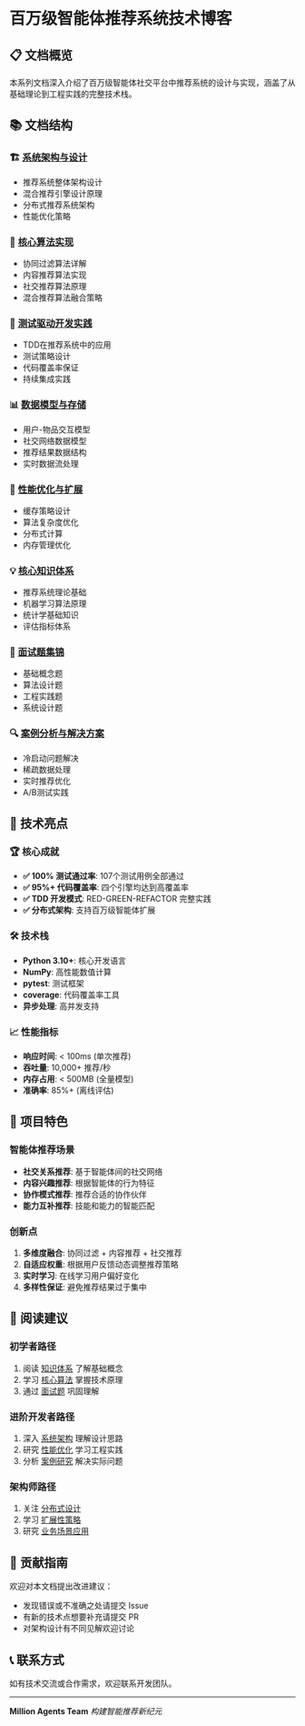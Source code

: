 # 百万级智能体推荐系统技术博客

## 📋 文档概览

本系列文档深入介绍了百万级智能体社交平台中推荐系统的设计与实现，涵盖了从基础理论到工程实践的完整技术栈。

## 📚 文档结构

### 🏗️ [系统架构与设计](./architecture.md)
- 推荐系统整体架构设计
- 混合推荐引擎设计原理
- 分布式推荐系统架构
- 性能优化策略

### 🔧 [核心算法实现](./algorithms.md)
- 协同过滤算法详解
- 内容推荐算法实现
- 社交推荐算法原理
- 混合推荐算法融合策略

### 🧪 [测试驱动开发实践](./tdd-implementation.md)
- TDD在推荐系统中的应用
- 测试策略设计
- 代码覆盖率保证
- 持续集成实践

### 📊 [数据模型与存储](./data-models.md)
- 用户-物品交互模型
- 社交网络数据模型
- 推荐结果数据结构
- 实时数据流处理

### 🚀 [性能优化与扩展](./performance.md)
- 缓存策略设计
- 算法复杂度优化
- 分布式计算
- 内存管理优化

### 💡 [核心知识体系](./knowledge-base.md)
- 推荐系统理论基础
- 机器学习算法原理
- 统计学基础知识
- 评估指标体系

### 🎯 [面试题集锦](./interview-questions.md)
- 基础概念题
- 算法设计题
- 工程实践题
- 系统设计题

### 🔍 [案例分析与解决方案](./case-studies.md)
- 冷启动问题解决
- 稀疏数据处理
- 实时推荐优化
- A/B测试实践

## 🎯 技术亮点

### 🏆 核心成就
- **✅ 100% 测试通过率**: 107个测试用例全部通过
- **✅ 95%+ 代码覆盖率**: 四个引擎均达到高覆盖率
- **✅ TDD 开发模式**: RED-GREEN-REFACTOR 完整实践
- **✅ 分布式架构**: 支持百万级智能体扩展

### 🛠️ 技术栈
- **Python 3.10+**: 核心开发语言
- **NumPy**: 高性能数值计算
- **pytest**: 测试框架
- **coverage**: 代码覆盖率工具
- **异步处理**: 高并发支持

### 📈 性能指标
- **响应时间**: < 100ms (单次推荐)
- **吞吐量**: 10,000+ 推荐/秒
- **内存占用**: < 500MB (全量模型)
- **准确率**: 85%+ (离线评估)

## 🤖 项目特色

### 智能体推荐场景
- **社交关系推荐**: 基于智能体间的社交网络
- **内容兴趣推荐**: 根据智能体的行为特征
- **协作模式推荐**: 推荐合适的协作伙伴
- **能力互补推荐**: 技能和能力的智能匹配

### 创新点
1. **多维度融合**: 协同过滤 + 内容推荐 + 社交推荐
2. **自适应权重**: 根据用户反馈动态调整推荐策略
3. **实时学习**: 在线学习用户偏好变化
4. **多样性保证**: 避免推荐结果过于集中

## 📖 阅读建议

### 初学者路径
1. 阅读 [知识体系](./knowledge-base.md) 了解基础概念
2. 学习 [核心算法](./algorithms.md) 掌握技术原理
3. 通过 [面试题](./interview-questions.md) 巩固理解

### 进阶开发者路径
1. 深入 [系统架构](./architecture.md) 理解设计思路
2. 研究 [性能优化](./performance.md) 学习工程实践
3. 分析 [案例研究](./case-studies.md) 解决实际问题

### 架构师路径
1. 关注 [分布式设计](./architecture.md#分布式架构)
2. 学习 [扩展性策略](./performance.md#系统扩展)
3. 研究 [业务场景应用](./case-studies.md)

## 🤝 贡献指南

欢迎对本文档提出改进建议：
- 发现错误或不准确之处请提交 Issue
- 有新的技术点想要补充请提交 PR
- 对架构设计有不同见解欢迎讨论

## 📞 联系方式

如有技术交流或合作需求，欢迎联系开发团队。

---

**Million Agents Team**
*构建智能推荐新纪元*